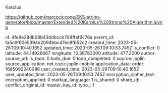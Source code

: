Karplus

https://github.com/marcociccone/EKS-string-generator/blob/master/Extended%20Karplus%20Strong%20Algorithm.ipynb

id: 4fe9e28db08b43ddbccb794ffaf6c76a
parent_id: fa5c6f60e5394e2094bbcd7ec8fb52c2
created_time: 2023-05-26T09:10:40.165Z
updated_time: 2023-05-26T09:10:53.745Z
is_conflict: 0
latitude: 44.14926667
longitude: 10.38782000
altitude: 477.2000
author: 
source_url: 
is_todo: 0
todo_due: 0
todo_completed: 0
source: joplin
source_application: net.cozic.joplin-mobile
application_data: 
order: 1685092240086
user_created_time: 2023-05-26T09:10:40.165Z
user_updated_time: 2023-05-26T09:10:53.745Z
encryption_cipher_text: 
encryption_applied: 0
markup_language: 1
is_shared: 0
share_id: 
conflict_original_id: 
master_key_id: 
type_: 1